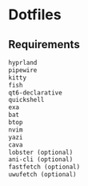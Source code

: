# Dotfiles

## Requirements

```txt
hyprland
pipewire
kitty
fish
qt6-declarative
quickshell
exa
bat
btop
nvim
yazi
cava
lobster (optional)
ani-cli (optional)
fastfetch (optional)
uwufetch (optional)
```
